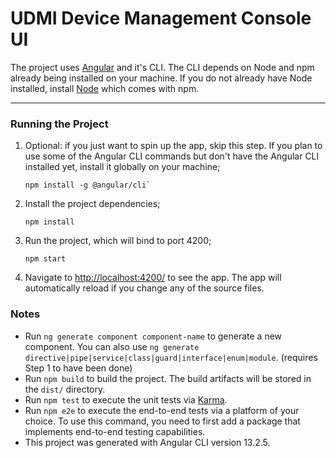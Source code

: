 # UDMI Device Management Console UI

The project uses [Angular](https://angular.io/cli) and it's CLI. The CLI depends on Node and npm already being installed on your machine. If you do not already have Node installed, install [Node](https://nodejs.org/en/download/) which comes with npm.

---

### Running the Project

1.  Optional: if you just want to spin up the app, skip this step. If you plan to use some of the Angular CLI commands but don't have the Angular CLI installed yet, install it globally on your machine;
    ```
    npm install -g @angular/cli`
    ```

2.  Install the project dependencies;
    ```
    npm install
    ```
3.  Run the project, which will bind to port 4200;
    ```
    npm start
    ```
4.  Navigate to [http://localhost:4200/](http://localhost:4200/) to see the app. The app will automatically reload if you change any of the source files.

### Notes
-  Run `ng generate component component-name` to generate a new component. You can also use `ng generate directive|pipe|service|class|guard|interface|enum|module`. (requires Step 1 to have been done)
- Run `npm build` to build the project. The build artifacts will be stored in the `dist/` directory.
- Run `npm test` to execute the unit tests via [Karma](https://karma-runner.github.io).
- Run `npm e2e` to execute the end-to-end tests via a platform of your choice. To use this command, you need to first add a package that implements end-to-end testing capabilities.
- This project was generated with Angular CLI version 13.2.5.